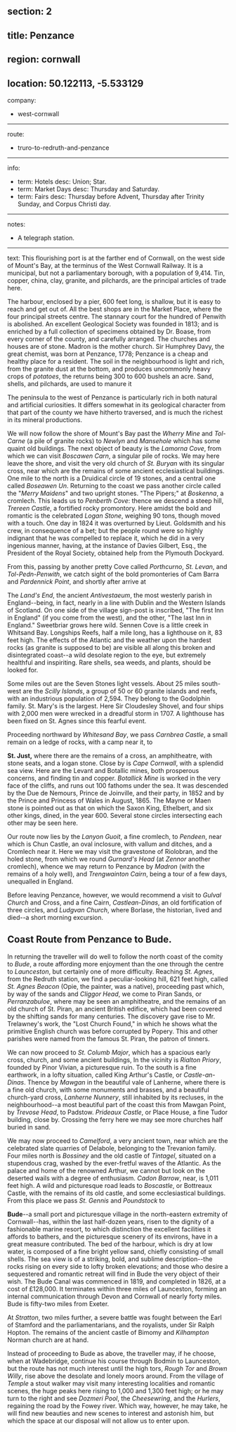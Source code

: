 section: 2
----
title: Penzance
----
region: cornwall
----
location: 50.122113, -5.533129
----
company:
- west-cornwall
----
route:
- truro-to-redruth-and-penzance
----
info:
- term: Hotels
  desc: Union; Star.
- term: Market Days
  desc: Thursday and Saturday.
- term: Fairs
  desc: Thursday before Advent, Thursday after Trinity Sunday, and Corpus Christi day.
----
notes:
- A telegraph station.
----
text: This flourishing port is at the farther end of Cornwall, on the west side of Mount's Bay, at the terminus of the West Cornwall Railway. It is a municipal, but not a parliamentary borough, with a population of 9,414. Tin, copper, china, clay, granite, and pilchards, are the principal articles of trade here.

The harbour, enclosed by a pier, 600 feet long, is shallow, but it is easy to reach and get out of. All the best shops are in the Market Place, where the four principal streets centre. The stannary court for the hundred of Penwith is abolished. An excellent Geological Society was founded in 1813; and is enriched by a full collection of specimens obtained by Dr. Boase, from every corner of the county, and carefully arranged. The churches and houses are of stone. Madron is the mother church. Sir Humphrey Davy, the great chemist, was born at Penzance, 1778; Penzance is a cheap and healthy place for a resident. The soil in the neighbourhood is light and rich, from the granite dust at the bottom, and produces uncommonly heavy crops of *potatoes*, the returns being 300 to 600 bushels an acre. Sand, shells, and pilchards, are used to manure it

The peninsula to the west of Penzance is particularly rich in both natural and artificial curiosities. It differs somewhat in its geological character from that part of the county we have hitherto traversed, and is much the richest in its mineral productions.

We will now follow the shore of Mount's Bay past the *Wherry Mine* and *Tol-Carne* (a pile of granite rocks) to *Newlyn* and *Mansehole* which has some quaint old buildings. The next object of beauty is the *Lamorna Cove*, from which we can visit *Boscawen Carn*, a singular pile of rocks. We may here leave the shore, and visit the very old church of *St. Buryan* with its singular cross, near which are the remains of some ancient ecclesiastical buildings. One mile to the north is a Druidical circle of 19 stones, and a central one called *Boseawen Un*. Returning to the coast we pass another circle called the "*Merry Maidens*" and two upright stones. "The Pipers;" at *Boskenna*, a cromlech. This leads us to *Penberth Cove*: thence we descend a steep hill, *Trereen Castle*, a fortified rocky promontory. Here amidst the bold and romantic is the celebrated *Logan Stone*, weighing 90 tons, though moved with a touch. One day in 1824 it was overturned by Lieut. Goldsmith and his crew, in consequence of a bet; but the people round were so highly indignant that he was compelled to replace it, which he did in a very ingenious manner, having, at the instance of Davies Gilbert, Esq., the President of the Royal Society, obtained help from the Plymouth Dockyard.

From this, passing by another pretty Cove called *Porthcurno*, *St. Levan*, and *Tol-Pedn-Penwith*, we catch sight of the bold promonteries of Cam Barra and *Pardennick Point*, and shortly after arrive at

The *Land's End*, the ancient *Antivestaeum*, the most westerly parish in England--being, in fact, nearly in a line with Dublin and the Western Islands of Scotland. On one side of the village sign-post is inscribed, "The first Inn in England" (if you come from the west), and the other, "The last Inn in England." Sweetbriar grows here wild. Sennen Cove is a little creek in Whitsand Bay. Longships Reefs, half a mile long, has a lighthouse on it, 83 feet high. The effects of the Atlantic and the weather upon the hardest rocks (as granite is supposed to be) are visible all along this broken and disintegrated coast--a wild desolate region to the eye, but extremely healthful and inspiriting. Rare shells, sea weeds, and plants, should be looked for.

Some miles out are the Seven Stones light vessels. About 25 miles south-west are the *Scilly Islands*, a group of 50 or 60 granite islands and reefs, with an industrious population of 2,594. They belong to the Godolphin family. St. Mary's is the largest. Here Sir Cloudesley Shovel, and four ships with 2,000 men were wrecked in a dreadful storm in 1707. A lighthouse has been fixed on St. Agnes since this fearful event.

Proceeding northward by *Whitesand Bay*, we pass *Carnbrea Castle*, a small remain on a ledge of rocks, with a camp near it, to

**St. Just,** where there are the remains of a cross, an amphitheatre, with stone seats, and a logan stone. Close by is *Cape Cornwall*, with a splendid sea view. Here are the Levant and Botallic mines, both prosperous concerns, and finding tin and copper. *Botallick Mine* is worked in the very face of the cliffs, and runs out 100 fathoms under the sea. It was descended by the Due de Nemours, Prince de Joinville, and their party, in 1852 and by the Prince and Princess of Wales in August, 1865. The Mayne or Maen stone is pointed out as that on which the Saxon King, Ethelbert, and six other kings, dined, in the year 600. Several stone circles intersecting each other may be seen here.

Our route now lies by the *Lanyon Guoit*, a fine cromlech, to *Pendeen*, near which is Chun Castle, an oval inclosure, with vallum and ditches, and a Cromlech near it. Here we may visit the gravestone of Riolobran, and the holed stone, from which we round *Gurnard's Head* (at *Zennor* another cromlech), whence we may return to Penzance by *Madron* (with the remains of a holy well), and *Trengwainton Cairn*, being a tour of a few days, unequalled in England.

Before leaving Penzance, however, we would recommend a visit to *Gulval Church* and Cross, and a fine Cairn, *Castlean-Dinas*, an old fortification of three circles, and *Ludgvan Church*, where Borlase, the historian, lived and died--a short morning excursion.

## Coast Route from Penzance to Bude.
In returning the traveller will do well to follow the north coast of the comity to *Bude*, a route affording more enjoyment than the one through the centre to *Launceston*, but certainly one of more difficulty. Reaching *St. Agnes*, from the Redruth station, we find a peculiar-looking hill, 621 feet high, called *St. Agnes Beacon* (Opie, the painter, was a native), proceeding past which, by way of the sands and *Cliggor Head*, we come to Piran Sands, or *Perranzabuloe*, where may be seen an amphitheatre, and the remains of an old church of St. Piran, an ancient British edifice, which had been covered by the shifting sands for many centuries. The discovery gave rise to Mr. Trelawney's work, the "Lost Church Found," in which he shows what the primitive English church was before corrupted by Popery. This and other parishes were named from the famous St. Piran, the patron of tinners.

We can now proceed to *St. Columb Major*, which has a spacious early cross, church, and some ancient buildings, In the vicinity is *Rialton Priory*, founded by Pinor Vivian, a picturesque ruin. To the south is a fine earthwork, in a lofty situation, called King Arthur's Castle, or *Castle-an-Dinas*. Thence by *Mawgan* in the beautiful vale of Lanherne, where there is a fine old church, with some monuments and brasses, and a beautiful church-yard cross, *Lanherne Nunnery*, still inhabited by its recluses, in the neighbourhood--a most beautiful part of the coast this from Mawgan Point, by *Trevose Head*, to Padstow. *Prideaux Castle*, or Place House, a fine Tudor building, close by. Crossing the ferry here we may see more churches half buried in sand.

We may now proceed to *Camelford*, a very ancient town, near which are the celebrated slate quarries of Delabole, belonging to the Trevanion family. Four miles north is *Bossiney* and the old castle of *Tintagel*, situated on a stupendous crag, washed by the ever-fretful waves of the Atlantic. As the palace and home of the renowned Arthur, we cannot but look on the deserted wails with a degree of enthusiasm. *Cadon Barrow*, near, is 1,011 feet high. A wild and picturesque road leads to *Boscastle*, or Bottreaux Castle, with the remains of its old castle, and some ecclesiastical buildings. From this place we pass *St. Gennis* and *Poundstock* to

**Bude**--a small port and picturesque village in the north-eastern extremity of Cornwall--has, within the last half-dozen years, risen to the dignity of a fashionable marine resort, to which distinction the excellent facilities it affords to bathers, and the picturesque scenery of its environs, have in a great measure contributed. The bed of the harbour, which is dry at low water, is composed of a fine bright yellow sand, chiefly consisting of small shells. The sea view is of a striking, bold, and sublime description--the rocks rising on every side to lofty broken elevations; and those who desire a sequestered and romantic retreat will find in Bude the very object of their wish. The Bude Canal was commenced in 1819, and completed in 1826, at a cost of £128,000. It terminates within three miles of Launceston, forming an internal communication through Devon and Cornwall of nearly forty miles. Bude is fifty-two miles from Exeter.

At *Stratton*, two miles further, a severe battle was fought between the Earl of Stamford and the parliamentarians, and the royalists, under Sir Ralph Hopton. The remains of the ancient castle of Bimomy and *Kilhampton* Norman church are at hand.

Instead of proceeding to Bude as above, the traveller may, if he choose, when at Wadebridge, continue his course through Bodmin to Launceston, but the route has not much interest until the high tors, *Rough Tor* and *Brown Willy*, rise above the desolate and lonely moors around. From the village of *Temple* a stout walker may visit many interesting localities and romantic scenes, the huge peaks here rising to 1,000 and 1,300 feet high; or he may turn to the right and see *Dozmeri Pool*, the *Cheesewring*, and the *Hurlers*, regaining the road by the Fowey river. Which way, however, he may take, he will find new beauties and new scenes to interest and astonish him, but which the space at our disposal will not allow us to enter upon.
